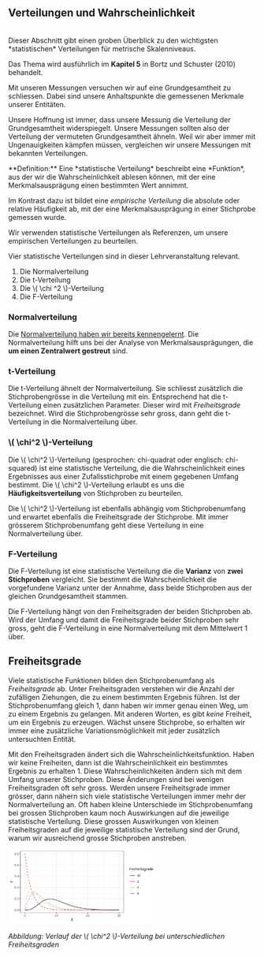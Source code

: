 ## Verteilungen und Wahrscheinlichkeit

<div class="col-12 alert alert-info" markdown=1>
<i class="fa fa-lg fa-info-circle"></i><br>
Dieser Abschnitt gibt einen groben Überblick zu den wichtigsten *statistischen* Verteilungen für metrische Skalenniveaus.

Das Thema wird ausführlich im **Kapitel 5** in Bortz und Schuster (2010) behandelt.
</div>

Mit unseren Messungen versuchen wir auf eine Grundgesamtheit zu schliessen. Dabei sind unsere Anhaltspunkte die gemessenen Merkmale unserer Entitäten. 

Unsere Hoffnung ist immer, dass unsere Messung die Verteilung der Grundgesamtheit widerspiegelt. Unsere Messungen sollten also der Verteilung der vermuteten Grundgesamtheit ähneln. Weil wir aber immer mit Ungenauigkeiten kämpfen müssen, vergleichen wir unsere Messungen mit bekannten Verteilungen. 

<div class="alert alert-primary" markdown=1>
**Definition:** Eine *statistische Verteilung* beschreibt eine *Funktion*, aus der wir die Wahrscheinlichkeit ablesen können, mit der eine Merkmalsausprägung einen bestimmten Wert annimmt. 
</div>

Im Kontrast dazu ist bildet eine *empirische Verteilung* die absolute oder relative Häufigkeit ab, mit der eine Merkmalsausprägung in einer Stichprobe gemessen wurde. 

Wir verwenden statistische Verteilungen als Referenzen, um unsere empirischen Verteilungen zu beurteilen. 

Vier statistische Verteilungen sind in dieser Lehrveranstaltung relevant. 

1. Die Normalverteilung
2. Die t-Verteilung
3. Die \\( \chi ^2 \\)-Verteilung
4. Die F-Verteilung

### Normalverteilung

Die [Normalverteilung haben wir bereits kennengelernt](https://moodle.zhaw.ch/mod/page/view.php?id=418588). Die Normalverteilung hilft uns bei der Analyse von Merkmalsausprägungen, die **um einen Zentralwert gestreut** sind.

### t-Verteilung

Die t-Verteilung ähnelt der Normalverteilung. Sie schliesst zusätzlich die Stichprobengrösse in die Verteilung mit ein. Entsprechend hat die t-Verteilung einen zusätzlichen Parameter. Dieser wird mit *Freiheitsgrade* bezeichnet. Wird die Stichprobengrösse sehr gross, dann geht die t-Verteilung in die Normalverteilung über.

### \\( \chi^2 \\)-Verteilung

Die \\( \chi^2 \\)-Verteilung (gesprochen: chi-quadrat oder englisch: chi-squared) ist eine statistische Verteilung, die die Wahrscheinlichkeit eines Ergebnisses aus einer Zufallsstichprobe mit einem gegebenen Umfang bestimmt. Die \\( \chi^2 \\)-Verteilung erlaubt es uns die **Häufigkeitsverteilung** von Stichproben zu beurteilen. 

Die \\( \chi^2 \\)-Verteilung ist ebenfalls abhängig vom Stichprobenumfang und erwartet ebenfalls die Freiheitsgrade der Stichprobe. Mit immer grösserem Stichprobenumfang geht diese Verteilung in eine Normalverteilung über.

### F-Verteilung

Die F-Verteilung ist eine statistische Verteilung die die **Varianz** von **zwei Stichproben** vergleicht. Sie bestimmt die Wahrscheinlichkeit die vorgefundene Varianz unter der Annahme, dass beide Stichproben aus der gleichen Grundgesamtheit stammen. 

Die F-Verteilung hängt von den Freiheitsgraden der beiden Stichproben ab. Wird der Umfang und damit die Freiheitsgrade beider Stichproben sehr gross, geht die F-Verteilung in eine Normalverteilung mit dem Mittelwert 1 über. 

## Freiheitsgrade

Viele statistische Funktionen bilden den Stichprobenumfang als *Freiheitsgrade* ab. Unter Freiheitsgraden verstehen wir die Anzahl der zufälligen Ziehungen, die zu einem bestimmten Ergebnis führen. Ist der Stichprobenumfang gleich 1, dann haben wir immer genau einen Weg, um zu einem Ergebnis zu gelangen. Mit anderen Worten, es gibt *keine* Freiheit, um ein Ergebnis zu erzeugen. Wächst unsere Stichprobe, so erhalten wir immer eine zusätzliche Variationsmöglichkeit mit jeder zusätzlich untersuchten Entität.

Mit den Freiheitsgraden ändert sich die Wahrscheinlichkeitsfunktion. Haben wir keine Freiheiten, dann ist die Wahrscheinlichkeit ein bestimmtes Ergebnis zu erhalten 1. Diese Wahrscheinlichkeiten ändern sich mit dem Umfang unserer Stichproben. Diese Änderungen sind bei wenigen Freiheitsgraden oft sehr gross. Werden unsere Freiheitsgrade immer grösser, dann nähern sich viele statistische Verteilungen immer mehr der Normalverteilung an. Oft haben kleine Unterschiede im Stichprobenumfang bei grossen Stichproben kaum noch Auswirkungen auf die jeweilige statistische Verteilung. Diese grossen Auswirkungen von kleinen Freiheitsgraden auf die jeweilige statistische Verteilung sind der Grund, warum wir ausreichend grosse Stichproben anstreben.

<img src="https://github.com/dxiai/statistik/raw/main/bilder/norm_vis/chisq_changes.png" width="60%">

*Abbildung: Verlauf der \\( \chi^2 \\)-Verteilung bei unterschiedlichen Freiheitsgraden*

$$ $$
